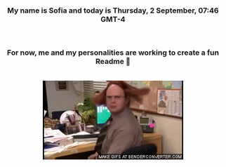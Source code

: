 


<div align="center">
<h3 >My name is Sofia and today is Thursday, 2 September, 07:46 GMT-4</h3><br>
<h3 >For now, me and my personalities are working to create a fun Readme 👋
</h3><br>
<img src='img/dwight.gif' alt='working...'/>
</div>
